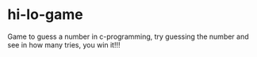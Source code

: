 # hi-lo-game
Game to guess a number in c-programming, try guessing the number and see in how many tries, you win it!!!
